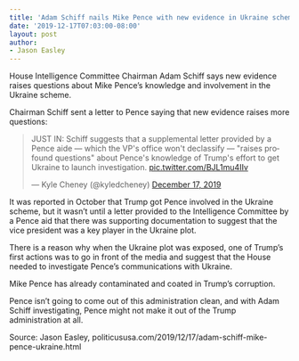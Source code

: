 ```yaml
---
title: 'Adam Schiff nails Mike Pence with new evidence in Ukraine scheme'
date: '2019-12-17T07:03:00-08:00'
layout: post
author:
- Jason Easley
---
```


House Intelligence Committee Chairman Adam Schiff says new evidence raises questions about Mike Pence’s knowledge and involvement in the Ukraine scheme.

Chairman Schiff sent a letter to Pence saying that new evidence raises more questions:

<blockquote class="twitter-tweet"><p lang="en" dir="ltr">JUST IN: Schiff suggests that a supplemental letter provided by a Pence aide — which the VP&#39;s office won&#39;t declassify — &quot;raises profound questions&quot; about Pence&#39;s knowledge of Trump&#39;s effort to get Ukraine to launch investigation. <a href="https://t.co/BJL1mu4IIv">pic.twitter.com/BJL1mu4IIv</a></p>&mdash; Kyle Cheney (@kyledcheney) <a href="https://twitter.com/kyledcheney/status/1206987902800056320?ref_src=twsrc%5Etfw">December 17, 2019</a></blockquote> <script async src="https://platform.twitter.com/widgets.js" charset="utf-8"></script>

It was reported in October that Trump got Pence involved in the Ukraine scheme, but it wasn’t until a letter provided to the Intelligence Committee by a Pence aid that there was supporting documentation to suggest that the vice president was a key player in the Ukraine plot.

There is a reason why when the Ukraine plot was exposed, one of Trump’s first actions was to go in front of the media and suggest that the House needed to investigate Pence’s communications with Ukraine.

Mike Pence has already contaminated and coated in Trump’s corruption.

Pence isn’t going to come out of this administration clean, and with Adam Schiff investigating, Pence might not make it out of the Trump administration at all.

Source: Jason Easley, politicususa.com/2019/12/17/adam-schiff-mike-pence-ukraine.html
